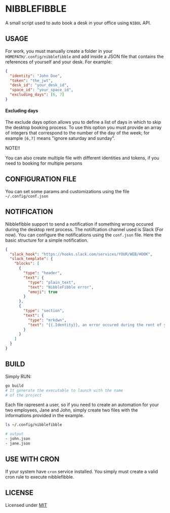 # NIBBLEFIBBLE

A small script used to auto book a desk in your office using `NIBOL` API.

## USAGE

For work, you must manually create a folder in your `HOMEPATH/.config/nibblefibble`
and add inside a JSON file that contains the references of yourself and your desk. For example:
```json
{
  "identity": "John Doe",
  "token": "the_jwt",
  "desk_id": "your_desk_id",
  "space_id": "your_space_id",
  "excluding_days": [6, 7]
}
```

#### Excluding days
The exclude days option allows you to define a list of days in which to skip the desktop booking process.
To use this option you must provide an array of integers that correspond to the number of the day of the week; for example
`[6,7]` means "ignore saturday and sunday".

NOTE!!

You can also create multiple file with different identities and tokens, if you need to booking for multiple persons

## CONFIGURATION FILE

You can set some params and customizations using the file `~/.config/conf.json`

## NOTIFICATION

Nibblefibble support to send a notification if something wrong occured during the desktop rent process.
The notiifcation channel used is Slack (For now). You can configure the notifications using the `conf.json` file.
Here the basic structure for a simple notification.
```json
{
  "slack_hook": "https://hooks.slack.com/services/YOUR/WEB/HOOK",
  "slack_template": {
    "blocks": [
      {
        "type": "header",
        "text": {
          "type": "plain_text",
          "text": "NibbleFibble error",
          "emoji": true
        }
      },
      {
        "type": "section",
        "text": {
          "type": "mrkdwn",
          "text": "{{.Identity}}, an error occured during the rent of your desk"
        }
      }
    ]
  }
}
```

## BUILD
Simply RUN:
```bash
go build
# It generate the executable to launch with the name
# of the project
```

Each file rapresent a user, so if you need to create an automation for your two employees, Jane and John, simply
create two files with the informations provided in the example.
```bash
ls ~/.config/nibblefibble

# output
- john.json
- jane.json
```

## USE WITH CRON
If your system have `cron` service installed. You simply must create a valid cron rule to execute nibblefibble.

## LICENSE
Licensed under [MIT](./LICENSE)
